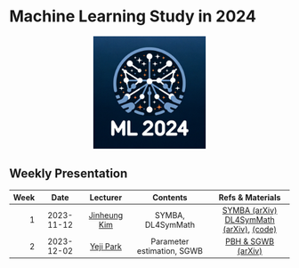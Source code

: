 # Machine Learning Study in 2024

<p align="center">
   <img src="./ML2024_logo.png" width=40%>
</p>

## Weekly Presentation

| Week |    Date    |                      Lecturer                      |      Contents     |                                                                                      Refs & Materials                                                                                      |
|-----:|:----------:|:--------------------------------------------------:|:-----------------:|:------------------------------------------------------------------------------------------------------------------------------------------------------------------------------:|
|    1 | 2023-11-12 | [Jinheung Kim](https://github.com/jinheungkim1216) | SYMBA, DL4SymMath | [SYMBA (arXiv)](https://arxiv.org/abs/2206.08901)<br>[DL4SymMath (arXiv)](https://arxiv.org/abs/1912.01412), [(code)](https://github.com/facebookresearch/SymbolicMathematics) |
|    2 | 2023-12-02 | [Yeji Park](https://github.com/hiilynn) | Parameter estimation, SGWB | [PBH & SGWB (arXiv)](https://arxiv.org/abs/2107.02181) |
